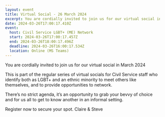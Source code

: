 ```yaml
---
layout: event
title: Virtual Social - 26 March 2024
excerpt: You are cordially invited to join us for our virtual social in March 2024
date: 2024-03-26T17:00:17.410Z
event:
  host: Civil Service LGBT+ (ME) Network
  start: 2024-03-26T17:00:17.457Z
  end: 2024-03-26T18:00:17.496Z
  deadline: 2024-03-26T16:00:17.534Z
  location: Online (MS Teams)
---
```

You are cordially invited to join us for our virtual social in March 2024

This is part of the regular series of virtual socials for Civil Service staff who identify both as LGBT+ and an ethnic minority to meet others like themselves, and to provide opportunities to network.

There’s no strict agenda, it’s an opportunity to grab your bevvy of choice and for us all to get to know another in an informal setting.

Register now to secure your spot.
Claire & Steve